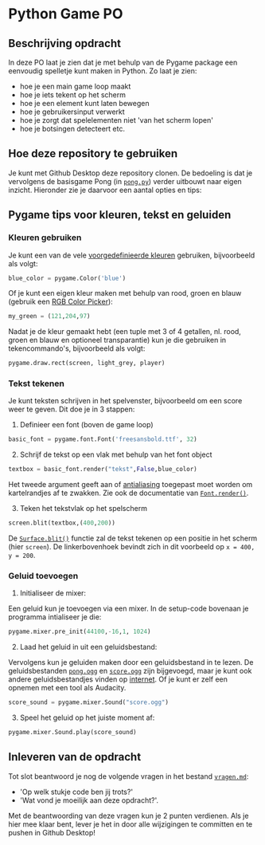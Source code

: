 # Python Game PO

## Beschrijving opdracht

In deze PO laat je zien dat je met behulp van de Pygame package een eenvoudig spelletje kunt maken in Python. Zo laat je zien:

* hoe je een main game loop maakt
* hoe je iets tekent op het scherm
* hoe je een element kunt laten bewegen
* hoe je gebruikersinput verwerkt
* hoe je zorgt dat spelelementen niet 'van het scherm lopen'
* hoe je botsingen detecteert
etc.

## Hoe deze repository te gebruiken

Je kunt met Github Desktop deze repository clonen. De bedoeling is dat je vervolgens de basisgame Pong (in [`pong.py`](pong.py)) verder uitbouwt naar eigen inzicht.
Hieronder zie je daarvoor een aantal opties en tips:

## Pygame tips voor kleuren, tekst en geluiden

### Kleuren gebruiken

Je kunt een van de vele [voorgedefinieerde kleuren](https://www.pygame.org/docs/ref/color_list.html) gebruiken, bijvoorbeeld als volgt:

```python
blue_color = pygame.Color('blue')
```

Of je kunt een eigen kleur maken met behulp van rood, groen en blauw (gebruik een [RGB Color Picker](https://www.w3schools.com/colors/colors_rgb.asp)):

```python
my_green = (121,204,97)
```

Nadat je de kleur gemaakt hebt (een tuple met 3 of 4 getallen, nl. rood, groen en blauw en optioneel transparantie) kun je die gebruiken in tekencommando's, bijvoorbeeld als volgt:

```python
pygame.draw.rect(screen, light_grey, player)
```

### Tekst tekenen

Je kunt teksten schrijven in het spelvenster, bijvoorbeeld om een score weer te geven.
Dit doe je in 3 stappen:

1. Definieer een font (boven de game loop)

```python
basic_font = pygame.font.Font('freesansbold.ttf', 32)
```

2. Schrijf de tekst op een vlak met behulp van het font object

```python
textbox = basic_font.render("tekst",False,blue_color)
```

Het tweede argument geeft aan of [antialiasing](https://nl.wikipedia.org/wiki/Anti-aliasing_(digitale_beeldverwerking)) toegepast moet worden om kartelrandjes af te zwakken.
Zie ook de documentatie van [`Font.render()`](https://www.pygame.org/docs/ref/font.html#pygame.font.Font.render).

3. Teken het tekstvlak op het spelscherm

```python
screen.blit(textbox,(400,200))
```

De [`Surface.blit()`](https://www.pygame.org/docs/ref/surface.html?highlight=blit#pygame.Surface.blit) functie zal de tekst tekenen op een positie in het scherm (hier `screen`).
De linkerbovenhoek bevindt zich in dit voorbeeld op `x = 400, y = 200`.

### Geluid toevoegen

1. Initialiseer de mixer:

Een geluid kun je toevoegen via een mixer. In de setup-code bovenaan je programma intialiseer je die:

```python
pygame.mixer.pre_init(44100,-16,1, 1024)
```

2. Laad het geluid in uit een geluidsbestand:

Vervolgens kun je geluiden maken door een geluidsbestand in te lezen.
De geluidsbestanden [`pong.ogg`](pong.ogg) en [`score.ogg`](score.ogg) zijn bijgevoegd, maar je kunt ook andere geluidsbestandjes vinden op [internet](https://opengameart.org/content/library-of-game-sounds). Of je kunt er zelf een opnemen met een tool als Audacity.

```python
score_sound = pygame.mixer.Sound("score.ogg")
```

3. Speel het geluid op het juiste moment af:

```python
pygame.mixer.Sound.play(score_sound)
```

## Inleveren van de opdracht

Tot slot beantwoord je nog de volgende vragen in het bestand [`vragen.md`](vragen.md):

* 'Op welk stukje code ben jij trots?'
* 'Wat vond je moeilijk aan deze opdracht?'.

Met de beantwoording van deze vragen kun je 2 punten verdienen. Als je hier mee klaar bent, lever je het in door alle wijzigingen te committen en te pushen in Github Desktop!
